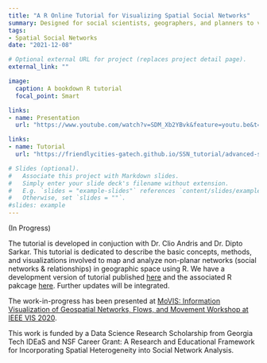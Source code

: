```yaml
---
title: "A R Online Tutorial for Visualizing Spatial Social Networks"
summary: Designed for social scientists, geographers, and planners to visualize spatial social networks in R. The tutorial comes with a R package that embed advanced functions and sample datasets. 
tags:
- Spatial Social Networks
date: "2021-12-08"

# Optional external URL for project (replaces project detail page).
external_link: ""

image:
  caption: A bookdown R tutorial
  focal_point: Smart

links:
- name: Presentation 
  url: "https://www.youtube.com/watch?v=SDM_Xb2YBvk&feature=youtu.be&t=10501&ab_channel=IEEEVisualizationConference"

links:
- name: Tutorial 
  url: "https://friendlycities-gatech.github.io/SSN_tutorial/advanced-ssn-metrics.html#ssn-hot-spot-detection"

# Slides (optional).
#   Associate this project with Markdown slides.
#   Simply enter your slide deck's filename without extension.
#   E.g. `slides = "example-slides"` references `content/slides/example-slides.md`.
#   Otherwise, set `slides = ""`.
#slides: example
---
```


(In Progress)

The tutorial is developed in conjuction with Dr. Clio Andris and Dr. Dipto Sarkar. This tutorial is dedicated to describe the basic concepts, methods, and visualizations involved to map and analyze non-planar networks (social networks & relationships) in geographic space using R. We have a development version of tutorial published [here](https://friendlycities-gatech.github.io/SSN_tutorial/) and the associated R pakcage [here](https://github.com/friendlycities-gatech/SSNtools). Further updates will be integrated. 

The work-in-progress has been presented at [MoVIS: Information Visualization of Geospatial Networks, Flows, and Movement Workshop at IEEE VIS 2020](https://www.youtube.com/watch?v=SDM_Xb2YBvk&feature=youtu.be&t=10501&ab_channel=IEEEVisualizationConference). 

This work is funded by a Data Science Research Scholarship from Georgia Tech IDEaS and NSF Career Grant: A Research and Educational Framework for Incorporating Spatial Heterogeneity into Social Network Analysis. 
